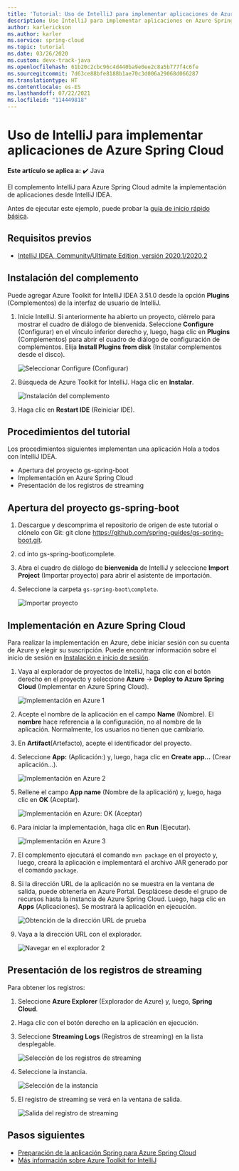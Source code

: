 ```yaml
---
title: 'Tutorial: Uso de IntelliJ para implementar aplicaciones de Azure Spring Cloud'
description: Use IntelliJ para implementar aplicaciones en Azure Spring Cloud.
author: karlerickson
ms.author: karler
ms.service: spring-cloud
ms.topic: tutorial
ms.date: 03/26/2020
ms.custom: devx-track-java
ms.openlocfilehash: 61b20c2cbc96c4d440ba9e0ee2c8a5b777f4c6fe
ms.sourcegitcommit: 7d63ce88bfe8188b1ae70c3d006a29068d066287
ms.translationtype: HT
ms.contentlocale: es-ES
ms.lasthandoff: 07/22/2021
ms.locfileid: "114449818"
---
```

# <a name="use-intellij-to-deploy-azure-spring-cloud-applications"></a>Uso de IntelliJ para implementar aplicaciones de Azure Spring Cloud

**Este artículo se aplica a:** ✔️ Java

El complemento IntelliJ para Azure Spring Cloud admite la implementación de aplicaciones desde IntelliJ IDEA.  

Antes de ejecutar este ejemplo, puede probar la [guía de inicio rápido básica](./quickstart.md).

## <a name="prerequisites"></a>Requisitos previos
* [IntelliJ IDEA, Community/Ultimate Edition, versión 2020.1/2020.2](https://www.jetbrains.com/idea/download/#section=windows)

## <a name="install-the-plug-in"></a>Instalación del complemento
Puede agregar Azure Toolkit for IntelliJ IDEA 3.51.0 desde la opción **Plugins** (Complementos) de la interfaz de usuario de IntelliJ.

1. Inicie IntelliJ.  Si anteriormente ha abierto un proyecto, ciérrelo para mostrar el cuadro de diálogo de bienvenida. Seleccione **Configure** (Configurar) en el vínculo inferior derecho y, luego, haga clic en **Plugins** (Complementos) para abrir el cuadro de diálogo de configuración de complementos. Elija **Install Plugins from disk** (Instalar complementos desde el disco).

    ![Seleccionar Configure (Configurar)](media/spring-cloud-intellij-howto/configure-plugin-1.png)

1. Búsqueda de Azure Toolkit for IntelliJ.  Haga clic en **Instalar**.

    ![Instalación del complemento](media/spring-cloud-intellij-howto/install-plugin.png)

1. Haga clic en **Restart IDE** (Reiniciar IDE).

## <a name="tutorial-procedures"></a>Procedimientos del tutorial
Los procedimientos siguientes implementan una aplicación Hola a todos con IntelliJ IDEA.

* Apertura del proyecto gs-spring-boot
* Implementación en Azure Spring Cloud
* Presentación de los registros de streaming

## <a name="open-gs-spring-boot-project"></a>Apertura del proyecto gs-spring-boot

1. Descargue y descomprima el repositorio de origen de este tutorial o clónelo con Git: git clone https://github.com/spring-guides/gs-spring-boot.git. 
1. cd into gs-spring-boot\complete.
1. Abra el cuadro de diálogo de **bienvenida** de IntelliJ y seleccione **Import Project** (Importar proyecto) para abrir el asistente de importación.
1. Seleccione la carpeta `gs-spring-boot\complete`.

    ![Importar proyecto](media/spring-cloud-intellij-howto/import-project-1.png)

## <a name="deploy-to-azure-spring-cloud"></a>Implementación en Azure Spring Cloud
Para realizar la implementación en Azure, debe iniciar sesión con su cuenta de Azure y elegir su suscripción.  Puede encontrar información sobre el inicio de sesión en [Instalación e inicio de sesión](/azure/developer/java/toolkit-for-intellij/create-hello-world-web-app#installation-and-sign-in).

1. Vaya al explorador de proyectos de IntelliJ, haga clic con el botón derecho en el proyecto y seleccione **Azure** -> **Deploy to Azure Spring Cloud** (Implementar en Azure Spring Cloud).

    ![Implementación en Azure 1](media/spring-cloud-intellij-howto/deploy-to-azure-1.png)

1. Acepte el nombre de la aplicación en el campo **Name** (Nombre). El **nombre** hace referencia a la configuración, no al nombre de la aplicación. Normalmente, los usuarios no tienen que cambiarlo.
1. En **Artifact**(Artefacto), acepte el identificador del proyecto.
1. Seleccione **App:** (Aplicación:) y, luego, haga clic en **Create app...** (Crear aplicación...).

    ![Implementación en Azure 2](media/spring-cloud-intellij-howto/deploy-to-azure-2.png)

1. Rellene el campo **App name** (Nombre de la aplicación) y, luego, haga clic en **OK** (Aceptar).

    ![Implementación en Azure: OK (Aceptar)](media/spring-cloud-intellij-howto/deploy-to-azure-2a.png)

1. Para iniciar la implementación, haga clic en **Run** (Ejecutar). 

    ![Implementación en Azure 3](media/spring-cloud-intellij-howto/deploy-to-azure-3.png)

1. El complemento ejecutará el comando `mvn package` en el proyecto y, luego, creará la aplicación e implementará el archivo JAR generado por el comando `package`.

1. Si la dirección URL de la aplicación no se muestra en la ventana de salida, puede obtenerla en Azure Portal. Desplácese desde el grupo de recursos hasta la instancia de Azure Spring Cloud.  Luego, haga clic en **Apps** (Aplicaciones).  Se mostrará la aplicación en ejecución.

    ![Obtención de la dirección URL de prueba](media/spring-cloud-intellij-howto/get-test-url.png)

1. Vaya a la dirección URL con el explorador.

    ![Navegar en el explorador 2](media/spring-cloud-intellij-howto/navigate-in-browser-2.png)

## <a name="show-streaming-logs"></a>Presentación de los registros de streaming
Para obtener los registros:
1. Seleccione **Azure Explorer** (Explorador de Azure) y, luego, **Spring Cloud**.
1. Haga clic con el botón derecho en la aplicación en ejecución.
1. Seleccione **Streaming Logs** (Registros de streaming) en la lista desplegable.

    ![Selección de los registros de streaming](media/spring-cloud-intellij-howto/streaming-logs.png)

1. Seleccione la instancia.

    ![Selección de la instancia](media/spring-cloud-intellij-howto/select-instance.png)

1. El registro de streaming se verá en la ventana de salida.

    ![Salida del registro de streaming](media/spring-cloud-intellij-howto/streaming-log-output.png)

## <a name="next-steps"></a>Pasos siguientes
* [Preparación de la aplicación Spring para Azure Spring Cloud](how-to-prepare-app-deployment.md)
* [Más información sobre Azure Toolkit for IntelliJ](/azure/developer/java/toolkit-for-intellij/)